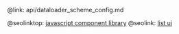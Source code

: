 @link: api/dataloader_scheme_config.md

@seolinktop: [javascript component library](https://webix.com)
@seolink: [list ui](https://webix.com/widget/list/)